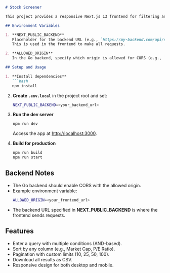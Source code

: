 ```markdown
# Stock Screener

This project provides a responsive Next.js 13 frontend for filtering and sorting stock data. It communicates with a separate Go backend via a POST endpoint.

## Environment Variables

1. **NEXT_PUBLIC_BACKEND**  
   Placeholder for the backend URL (e.g., `https://my-backend.com/api/screen`).  
   This is used in the frontend to make all requests.

2. **ALLOWED_ORIGIN**  
   In the Go backend, specify which origin is allowed for CORS (e.g., `http://localhost:3000`).

## Setup and Usage

1. **Install dependencies**
   ```bash
   npm install
   ```
2. **Create `.env.local`** in the project root and set:
   ```bash
   NEXT_PUBLIC_BACKEND=<your_backend_url>
   ```
3. **Run the dev server**
   ```bash
   npm run dev
   ```
   Access the app at [http://localhost:3000](http://localhost:3000).

4. **Build for production**
   ```bash
   npm run build
   npm run start
   ```

## Backend Notes

- The Go backend should enable CORS with the allowed origin.
- Example environment variable:
  ```bash
  ALLOWED_ORIGIN=<your_frontend_url>
  ```
- The backend URL specified in **NEXT_PUBLIC_BACKEND** is where the frontend sends requests.

## Features

- Enter a query with multiple conditions (AND-based).
- Sort by any column (e.g., Market Cap, P/E Ratio).
- Pagination with custom limits (10, 25, 50, 100).
- Download all results as CSV.
- Responsive design for both desktop and mobile.
```
